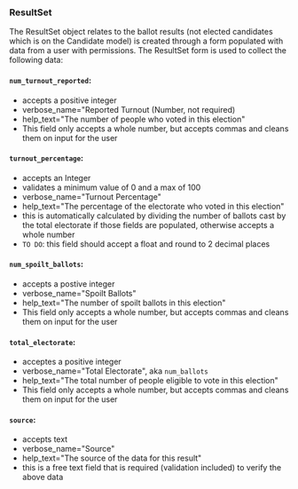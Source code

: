 ### ResultSet

The ResultSet object relates to the ballot results (not elected candidates which is on the Candidate model) is created through a form populated with data from a user with permissions. The ResultSet form is used to collect the following data:

#### `num_turnout_reported`: 
- accepts a positive integer
- verbose_name="Reported Turnout (Number, not required)
- help_text="The number of people who voted in this election"
- This field only accepts a whole number, but accepts commas and cleans them 
on input for the user

#### `turnout_percentage`: 
- accepts an Integer
- validates a minimum value of 0 and a max of 100
- verbose_name="Turnout Percentage"
- help_text="The percentage of the electorate who voted in this election"
- this is automatically calculated by dividing the number of ballots cast by the total electorate if those fields are populated, otherwise accepts a whole number
- `TO DO`: this field should accept a float and round to 2 decimal places

#### `num_spoilt_ballots`: 
- accepts a postive integer
- verbose_name="Spoilt Ballots"
- help_text="The number of spoilt ballots in this election"
- This field only accepts a whole number, but accepts commas and cleans them 
on input for the user

#### `total_electorate`: 
- acceptes a positive integer
- verbose_name="Total Electorate", aka `num_ballots`
- help_text="The total number of people eligible to vote in this election"
- This field only accepts a whole number, but accepts commas and cleans them 
on input for the user


#### `source`: 
- accepts text 
- verbose_name="Source"
- help_text="The source of the data for this result"
- this is a free text field that is required (validation included) to verify the above data